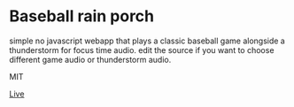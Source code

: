 # Baseball rain porch
simple no javascript webapp that plays a classic baseball game alongside a thunderstorm for focus time audio. edit the source if you want to choose different game audio or thunderstorm audio. 

MIT

[Live](https://am.cedarcedar.com)
